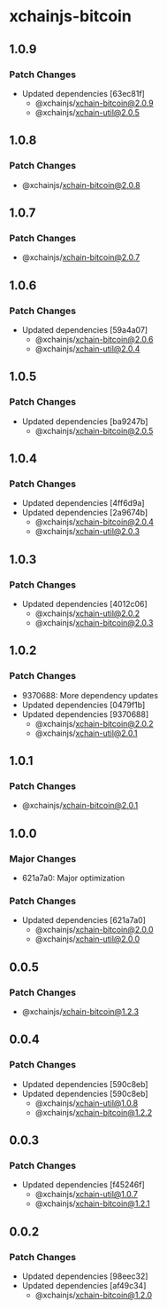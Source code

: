 # xchainjs-bitcoin

## 1.0.9

### Patch Changes

- Updated dependencies [63ec81f]
  - @xchainjs/xchain-bitcoin@2.0.9
  - @xchainjs/xchain-util@2.0.5

## 1.0.8

### Patch Changes

- @xchainjs/xchain-bitcoin@2.0.8

## 1.0.7

### Patch Changes

- @xchainjs/xchain-bitcoin@2.0.7

## 1.0.6

### Patch Changes

- Updated dependencies [59a4a07]
  - @xchainjs/xchain-bitcoin@2.0.6
  - @xchainjs/xchain-util@2.0.4

## 1.0.5

### Patch Changes

- Updated dependencies [ba9247b]
  - @xchainjs/xchain-bitcoin@2.0.5

## 1.0.4

### Patch Changes

- Updated dependencies [4ff6d9a]
- Updated dependencies [2a9674b]
  - @xchainjs/xchain-bitcoin@2.0.4
  - @xchainjs/xchain-util@2.0.3

## 1.0.3

### Patch Changes

- Updated dependencies [4012c06]
  - @xchainjs/xchain-util@2.0.2
  - @xchainjs/xchain-bitcoin@2.0.3

## 1.0.2

### Patch Changes

- 9370688: More dependency updates
- Updated dependencies [0479f1b]
- Updated dependencies [9370688]
  - @xchainjs/xchain-bitcoin@2.0.2
  - @xchainjs/xchain-util@2.0.1

## 1.0.1

### Patch Changes

- @xchainjs/xchain-bitcoin@2.0.1

## 1.0.0

### Major Changes

- 621a7a0: Major optimization

### Patch Changes

- Updated dependencies [621a7a0]
  - @xchainjs/xchain-bitcoin@2.0.0
  - @xchainjs/xchain-util@2.0.0

## 0.0.5

### Patch Changes

- @xchainjs/xchain-bitcoin@1.2.3

## 0.0.4

### Patch Changes

- Updated dependencies [590c8eb]
- Updated dependencies [590c8eb]
  - @xchainjs/xchain-util@1.0.8
  - @xchainjs/xchain-bitcoin@1.2.2

## 0.0.3

### Patch Changes

- Updated dependencies [f45246f]
  - @xchainjs/xchain-util@1.0.7
  - @xchainjs/xchain-bitcoin@1.2.1

## 0.0.2

### Patch Changes

- Updated dependencies [98eec32]
- Updated dependencies [af49c34]
  - @xchainjs/xchain-bitcoin@1.2.0
